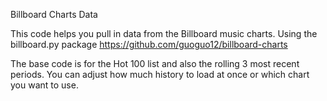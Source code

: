 Billboard Charts Data

This code helps you pull in data from the Billboard music charts.  Using the billboard.py package https://github.com/guoguo12/billboard-charts

The base code is for the Hot 100 list and also the rolling 3 most recent periods.  You can adjust how much history to load at once or which chart you want to use.



